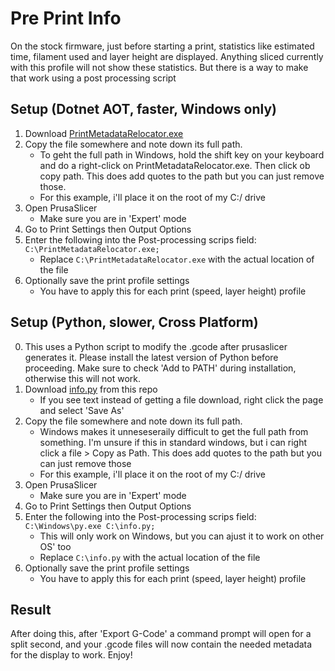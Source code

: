 # Pre Print Info 

On the stock firmware, just before starting a print, statistics like estimated time, filament used and layer height are displayed. 
Anything sliced currently with this profile will not show these statistics. But there is a way to make that work using a post processing script

## Setup (Dotnet AOT, faster, Windows only)
1. Download [PrintMetadataRelocator.exe](https://github.com/suchmememanyskill/PrusaSlicer-Ender3-v3-SE-Config/releases/latest/download/PrintMetadataRelocator.exe)
2. Copy the file somewhere and note down its full path. 
    - To geht the full path in Windows, hold the shift key on your keyboard and do a right-click on PrintMetadataRelocator.exe. Then click ob copy path. This does add quotes to the path but you can just remove those.
    - For this example, i'll place it on the root of my C:/ drive
3. Open PrusaSlicer
    - Make sure you are in 'Expert' mode
4. Go to Print Settings then Output Options
5. Enter the following into the Post-processing scrips field: `C:\PrintMetadataRelocator.exe;`
    - Replace `C:\PrintMetadataRelocator.exe` with the actual location of the file
6. Optionally save the print profile settings
    - You have to apply this for each print (speed, layer height) profile

## Setup (Python, slower, Cross Platform)
0. This uses a Python script to modify the .gcode after prusaslicer generates it. Please install the latest version of Python before proceeding. Make sure to check 'Add to PATH' during installation, otherwise this will not work.
1. Download [info.py](https://raw.github.com/suchmememanyskill/PrusaSlicer-Ender3-v3-SE-Config/main/img/info.py) from this repo
    - If you see text instead of getting a file download, right click the page and select 'Save As'
2. Copy the file somewhere and note down its full path. 
    - Windows makes it unneseseraily difficult to get the full path from something. I'm unsure if this in standard windows, but i can right click a file > Copy as Path. This does add quotes to the path but you can just remove those
    - For this example, i'll place it on the root of my C:/ drive
3. Open PrusaSlicer
    - Make sure you are in 'Expert' mode
4. Go to Print Settings then Output Options
5. Enter the following into the Post-processing scrips field: `C:\Windows\py.exe C:\info.py;`
    - This will only work on Windows, but you can ajust it to work on other OS' too
    - Replace `C:\info.py` with the actual location of the file
6. Optionally save the print profile settings
    - You have to apply this for each print (speed, layer height) profile

## Result

After doing this, after 'Export G-Code' a command prompt will open for a split second, and your .gcode files will now contain the needed metadata for the display to work. Enjoy!
